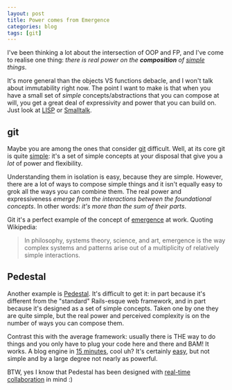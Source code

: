 ```yaml
---
layout: post
title: Power comes from Emergence
categories: blog
tags: [git]
---
```


I've been thinking a lot about the intersection of OOP and FP, and I've come to realise one thing: *there is real power on the **composition** of [simple](https://www.infoq.com/presentations/Simple-Made-Easy) things*.

It's more general than the objects VS functions debacle, and I won't talk about immutability right now. The point I want to make is that when you have a small set of *simple* concepts/abstractions that you can compose at will, you get a great deal of expressivity and power that you can build on. Just look at [LISP](https://www.michaelnielsen.org/ddi/lisp-as-the-maxwells-equations-of-software/) or [Smalltalk](https://worrydream.com/EarlyHistoryOfSmalltalk/).

## git ##

Maybe you are among the ones that consider [git](https://git-scm.com/) difficult. Well, at its core git is quite [simple](https://www.infoq.com/presentations/git-details): it's a set of simple concepts at your disposal that give you a *lot* of power and flexibility. 

Understanding them in isolation is easy, because they are simple. However, there are a lot of ways to compose simple things and it isn't equally easy to grok all the ways you can combine them. The real power and expressiveness *emerge from the interactions between the foundational concepts*. In other words: *it's more than the sum of their parts*. 

Git it's a perfect example of the concept of [emergence](https://en.wikipedia.org/wiki/Emergence) at work. Quoting Wikipedia:

> In philosophy, systems theory, science, and art, emergence is the way complex systems and patterns arise out of a multiplicity of relatively simple interactions.

## Pedestal ##

Another example is [Pedestal](https://pedestal.io/). It's difficult to get it: in part because it's different from the "standard" Rails-esque web framework, and in part because it's designed as a set of simple concepts. Taken one by one they are quite simple, but the real power and perceived complexity is on the number of ways you can compose them.

Contrast this with the average framework: usually there is THE way to do things and you only have to plug your code here and there and BAM! It works. A blog engine in [15 minutes](https://vimeo.com/5362441), cool uh? It's certainly [easy](https://www.infoq.com/presentations/Simple-Made-Easy), but not simple and by a large degree not nearly as powerful.

BTW, yes I know that Pedestal has been designed with [real-time collaboration](https://pedestal.io/documentation/) in mind :)
